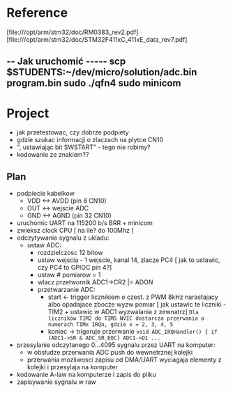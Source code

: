 # Reference 
[file:///opt/arm/stm32/doc/RM0383_rev2.pdf]
[file:///opt/arm/stm32/doc/STM32F411xC_411xE_data_rev7.pdf]

-- Jak uruchomić -----
scp $STUDENTS:~/dev/micro/solution/adc.bin program.bin
sudo ./qfn4
sudo minicom
----------------------

# Project 
- jak przetestowac, czy dobrze podpiety
- gdzie szukac informacji o zlaczach na plytce CN10
- ", ustawiając bit SWSTART" - tego nie robimy? 
- kodowanie ze znakiem?? 

## Plan 
- podpiecie kabelkow
    - VDD <-> AVDD (pin 8 CN10)
    - OUT <-> wejscie ADC
    - GND <-> AGND (pin 32 CN10)
- uruchomic UART na 115200 b/s BRR + minicom
- zwieksz clock CPU [ na ile? do 100Mhz ]
- odczytywanie sygnalu z ukladu:
    - ustaw ADC: 
        - rozdzielczosc 12 bitow 
        - ustaw wejscia - 1 wejscie, kanal 14, zlacze PC4 [ jak to ustawic, czy PC4 to GPIOC pin 4?] 
        - ustaw # pomiarow = 1
        - wlacz przetwornik ADC1->CR2 |= ADON
        - przetwarzanie ADC: 
            - start <- trigger licznikiem o czest. z PWM 8kHz narastajacy albo opadajace zbocze wyzw pomiar 
                       [ jak ustawic te liczniki - TIM2 + ustawic w ADC1 wyzwalania z zewnatrz]
                        `Dla liczników TIM2 do TIM5 NVIC dostarcza przerwania o numerach TIMx IRQn, gdzie x = 2, 3, 4, 5`
            - koniec -> trigeruje przerwanie `void ADC_IRQHandler() { if (ADC1->SR & ADC_SR_EOC) ADC1->D1 ... `
- przesylanie odczytanego 0...4095 sygnalu przez UART na komputer:
    - w obsłudze przerwania ADC push do wewnetrznej kolejki
    - przerwania mozliwosci zapisu od DMA/UART wyciagaja elementy z kolejki i przesylaja na komputer
- kodowanie A-law na komputerze i zapis do pliku 
- zapisywanie sygnalu w raw
